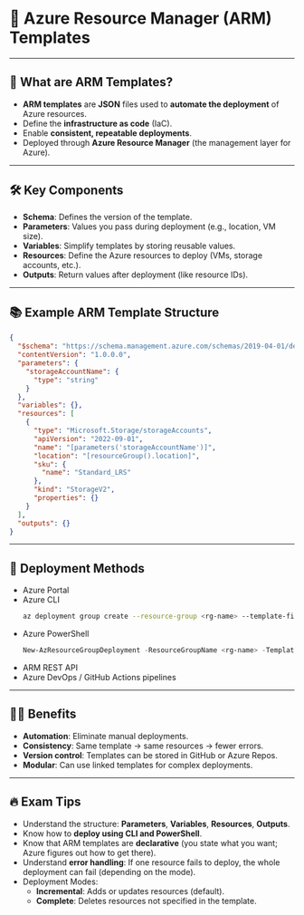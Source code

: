# 📄 Azure Resource Manager (ARM) Templates

---

## 📌 What are ARM Templates?

- **ARM templates** are **JSON** files used to **automate the deployment** of Azure resources.
- Define the **infrastructure as code** (IaC).
- Enable **consistent, repeatable deployments**.
- Deployed through **Azure Resource Manager** (the management layer for Azure).

---

## 🛠️ Key Components

- **Schema**: Defines the version of the template.
- **Parameters**: Values you pass during deployment (e.g., location, VM size).
- **Variables**: Simplify templates by storing reusable values.
- **Resources**: Define the Azure resources to deploy (VMs, storage accounts, etc.).
- **Outputs**: Return values after deployment (like resource IDs).

---

## 📚 Example ARM Template Structure

```json
{
  "$schema": "https://schema.management.azure.com/schemas/2019-04-01/deploymentTemplate.json#",
  "contentVersion": "1.0.0.0",
  "parameters": {
    "storageAccountName": {
      "type": "string"
    }
  },
  "variables": {},
  "resources": [
    {
      "type": "Microsoft.Storage/storageAccounts",
      "apiVersion": "2022-09-01",
      "name": "[parameters('storageAccountName')]",
      "location": "[resourceGroup().location]",
      "sku": {
        "name": "Standard_LRS"
      },
      "kind": "StorageV2",
      "properties": {}
    }
  ],
  "outputs": {}
}
```

---

## 🚀 Deployment Methods

- Azure Portal
- Azure CLI  
  ```bash
  az deployment group create --resource-group <rg-name> --template-file <template-file.json>
  ```
- Azure PowerShell  
  ```powershell
  New-AzResourceGroupDeployment -ResourceGroupName <rg-name> -TemplateFile <template-file.json>
  ```
- ARM REST API
- Azure DevOps / GitHub Actions pipelines

---

## 🧑‍🎓 Benefits

- **Automation**: Eliminate manual deployments.
- **Consistency**: Same template → same resources → fewer errors.
- **Version control**: Templates can be stored in GitHub or Azure Repos.
- **Modular**: Can use linked templates for complex deployments.

---

## 🔥 Exam Tips

- Understand the structure: **Parameters**, **Variables**, **Resources**, **Outputs**.
- Know how to **deploy using CLI and PowerShell**.
- Know that ARM templates are **declarative** (you state what you want; Azure figures out how to get there).
- Understand **error handling**: If one resource fails to deploy, the whole deployment can fail (depending on the mode).
- Deployment Modes:
  - **Incremental**: Adds or updates resources (default).
  - **Complete**: Deletes resources not specified in the template.
